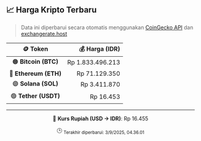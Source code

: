 

<!-- HARGA_KRIPTO -->
## 📈 Harga Kripto Terbaru

> Data ini diperbarui secara otomatis menggunakan [CoinGecko API](https://www.coingecko.com/) dan [exchangerate.host](https://exchangerate.host/)

<div align="center">

| 🪙 Token | 💰 Harga (IDR) |
|:------:|---------------:|
| 🟠 **Bitcoin (BTC)**   | Rp 1.833.496.213 |
| 🔵 **Ethereum (ETH)**  | Rp 71.129.350 |
| 🟣 **Solana (SOL)**    | Rp 3.411.870 |
| 🟢 **Tether (USDT)**   | Rp 16.453 |

---

💱 **Kurs Rupiah (USD → IDR)**: Rp 16.455

🕒 <sub>Terakhir diperbarui: 3/9/2025, 04.36.01</sub>

</div>
<!-- /HARGA_KRIPTO -->